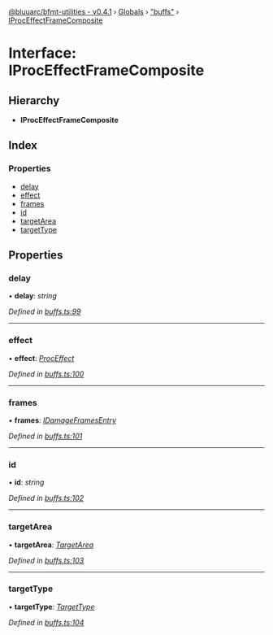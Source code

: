 [@bluuarc/bfmt-utilities - v0.4.1](../README.md) › [Globals](../globals.md) › ["buffs"](../modules/_buffs_.md) › [IProcEffectFrameComposite](_buffs_.iproceffectframecomposite.md)

# Interface: IProcEffectFrameComposite

## Hierarchy

* **IProcEffectFrameComposite**

## Index

### Properties

* [delay](_buffs_.iproceffectframecomposite.md#delay)
* [effect](_buffs_.iproceffectframecomposite.md#effect)
* [frames](_buffs_.iproceffectframecomposite.md#frames)
* [id](_buffs_.iproceffectframecomposite.md#id)
* [targetArea](_buffs_.iproceffectframecomposite.md#targetarea)
* [targetType](_buffs_.iproceffectframecomposite.md#targettype)

## Properties

###  delay

• **delay**: *string*

*Defined in [buffs.ts:99](https://github.com/BluuArc/bfmt-utilities/blob/master/src/buffs.ts#L99)*

___

###  effect

• **effect**: *[ProcEffect](../modules/_datamine_types_.md#proceffect)*

*Defined in [buffs.ts:100](https://github.com/BluuArc/bfmt-utilities/blob/master/src/buffs.ts#L100)*

___

###  frames

• **frames**: *[IDamageFramesEntry](_datamine_types_.idamageframesentry.md)*

*Defined in [buffs.ts:101](https://github.com/BluuArc/bfmt-utilities/blob/master/src/buffs.ts#L101)*

___

###  id

• **id**: *string*

*Defined in [buffs.ts:102](https://github.com/BluuArc/bfmt-utilities/blob/master/src/buffs.ts#L102)*

___

###  targetArea

• **targetArea**: *[TargetArea](../enums/_datamine_types_.targetarea.md)*

*Defined in [buffs.ts:103](https://github.com/BluuArc/bfmt-utilities/blob/master/src/buffs.ts#L103)*

___

###  targetType

• **targetType**: *[TargetType](../enums/_datamine_types_.targettype.md)*

*Defined in [buffs.ts:104](https://github.com/BluuArc/bfmt-utilities/blob/master/src/buffs.ts#L104)*
